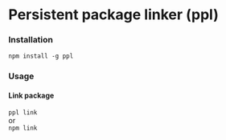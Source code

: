 # Persistent package linker (ppl)

### Installation
`npm install -g ppl`

### Usage
#### Link package
`ppl link`  
or  
`npm link`